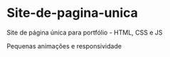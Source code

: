 # Site-de-pagina-unica
Site de página única para portfólio - HTML, CSS e JS

Pequenas animações e responsividade
